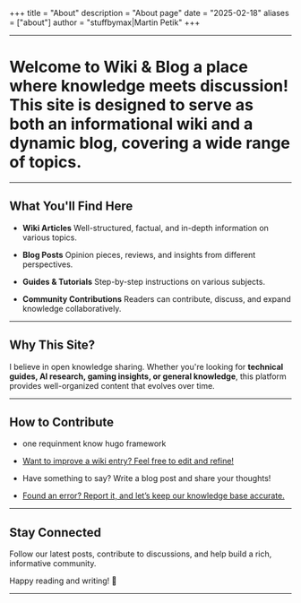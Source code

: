 +++
title = "About"
description = "About page"
date = "2025-02-18"
aliases = ["about"]
author = "stuffbymax|Martin Petik"
+++

----

# Welcome to **Wiki & Blog** a place where knowledge meets discussion! This site is designed to serve as both an **informational wiki** and a **dynamic blog**, covering a wide range of topics.  

---

## **What You'll Find Here**  

- **Wiki Articles** Well-structured, factual, and in-depth information on various topics.  

- **Blog Posts** Opinion pieces, reviews, and insights from different perspectives.  

- **Guides & Tutorials** Step-by-step instructions on various subjects.  

- **Community Contributions** Readers can contribute, discuss, and expand knowledge collaboratively.  

---

## **Why This Site?**  

I believe in open knowledge sharing. Whether you're looking for **technical guides, AI research, gaming insights, or general knowledge**, this platform provides well-organized content that evolves over time.  

---

## **How to Contribute**  

- one requinment know hugo framework

- [Want to improve a wiki entry? Feel free to edit and refine!](https://github.com/stuffbymax/wiki-blogs)  

- Have something to say? Write a blog post and share your thoughts!  

- [Found an error? Report it, and let’s keep our knowledge base accurate.](https://github.com/stuffbymax/wiki-blogs/issues)

---

## **Stay Connected**  

Follow our latest posts, contribute to discussions, and help build a rich, informative community.  

Happy reading and writing! 🚀  

---
